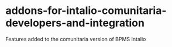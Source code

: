 # addons-for-intalio-comunitaria-developers-and-integration
Features added to the  comunitaria version of  BPMS Intalio
